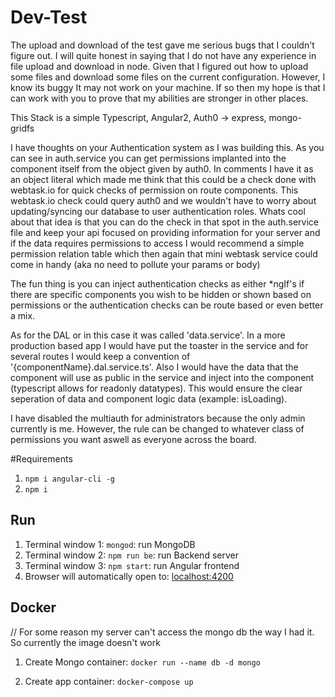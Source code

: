 # Dev-Test
The upload and download of the test gave me serious bugs that I couldn't figure out. I will quite honest in saying that I do not have any experience in file upload and download in node. 
Given that I figured out how to upload some files and download some files on the current configuration. However, I know its buggy It may not work on your machine.
If so then my hope is that I can work with you to prove that my abilities are stronger in other places.

This Stack is a simple Typescript, Angular2, Auth0 -> express, mongo-gridfs

I have thoughts on your Authentication system as I was building this. As you can see in auth.service you can get permissions implanted into the component itself from the object given by auth0.
In comments I have it as an object literal which made me think that this could be a check done with webtask.io for quick checks of permission on route components. This webtask.io check could query auth0
and we wouldn't have to worry about updating/syncing our database to user authentication roles. Whats cool about that idea is that you can do the check in that spot in the auth.service file and keep your api focused on
providing information for your server and if the data requires permissions to access I would recommend a simple permission relation table which then again that mini webtask service could come in handy (aka no need to pollute your params or body)

The fun thing is you can inject authentication checks as either *ngIf's if there are specific components you wish to be hidden or shown based on permissions or the authentication checks can be route based or even better a mix.

As for the DAL or in this case it was called 'data.service'. In a more production based app I would have put the toaster in the service and for several routes I would keep a convention of '{componentName}.dal.service.ts'. 
Also I would have the data that the component will use as public in the service and inject into the component (typescript allows for readonly datatypes). This would ensure the clear seperation of data and component logic data (example: isLoading).

I have disabled the multiauth for administrators because the only admin currently is me. However, the rule can be changed to whatever class of permissions you want aswell as everyone across the board.

#Requirements
1. `npm i angular-cli -g`
2. `npm i`

## Run 
1. Terminal window 1: `mongod`: run MongoDB
2. Terminal window 2: `npm run be`: run Backend server
3. Terminal window 3: `npm start`: run Angular frontend
4. Browser will automatically open to: [localhost:4200](http://localhost:4200)

## Docker
// For some reason my server can't access the mongo db the way I had it. So currently the image doesn't work

1. Create Mongo container: `docker run --name db -d mongo`

2. Create app container: `docker-compose up`
